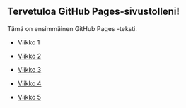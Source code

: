 <html>
<head>
<!-- Matomo -->
<script>
  var _paq = window._paq = window._paq || [];
  /* tracker methods like "setCustomDimension" should be called before "trackPageView" */
  _paq.push(['trackPageView']);
  _paq.push(['enableLinkTracking']);
  (function() {
    var u="//pilvipalvelut-matomo.rahtiapp.fi/";
    _paq.push(['setTrackerUrl', u+'matomo.php']);
    _paq.push(['setSiteId', '22']);
    var d=document, g=d.createElement('script'), s=d.getElementsByTagName('script')[0];
    g.async=true; g.src=u+'matomo.js'; s.parentNode.insertBefore(g,s);
  })();
</script>
<!-- End Matomo Code -->
    <link rel="stylesheet" type="text/css" href="styles.css">
    <title>GitHub Pages Sivuni</title>
</head>
<body>
    <h2>Tervetuloa GitHub Pages-sivustolleni!</h2>
    <p class="container">Tämä on ensimmäinen GitHub Pages -teksti.</p>
    <ul>
        <li>Viikko 1</li>
        <li><p><a href="vko2.html">Viikko 2</a></p></li>
        <li><p><a href="https://rautiainenoskari.github.io/web-tehtavat/vk3/index.html">Viikko 3</a></p></li>
        <li><p><a href="https://rautiainenoskari.github.io/web-tehtavat/vk4/">Viikko 4</a></p></li>
        <li><p><a href="vko5.html">Viikko 5</a></p></li>
    </ul>
</body>
</html>
